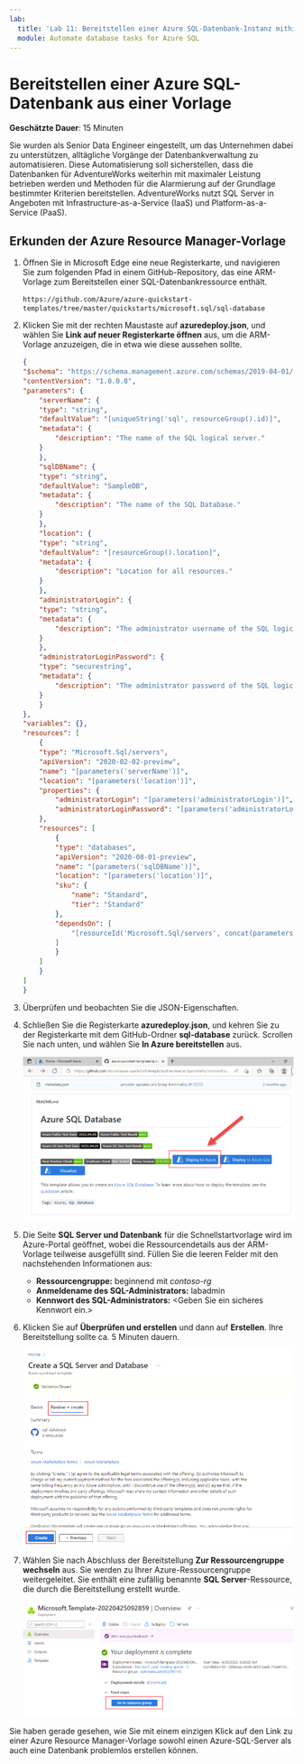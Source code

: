 ```yaml
---
lab:
  title: 'Lab 11: Bereitstellen einer Azure SQL-Datenbank-Instanz mithilfe einer Azure Resource Manager-Vorlage'
  module: Automate database tasks for Azure SQL
---
```


# Bereitstellen einer Azure SQL-Datenbank aus einer Vorlage

**Geschätzte Dauer**: 15 Minuten

Sie wurden als Senior Data Engineer eingestellt, um das Unternehmen dabei zu unterstützen, alltägliche Vorgänge der Datenbankverwaltung zu automatisieren. Diese Automatisierung soll sicherstellen, dass die Datenbanken für AdventureWorks weiterhin mit maximaler Leistung betrieben werden und Methoden für die Alarmierung auf der Grundlage bestimmter Kriterien bereitstellen. AdventureWorks nutzt SQL Server in Angeboten mit Infrastructure-as-a-Service (IaaS) und Platform-as-a-Service (PaaS).

## Erkunden der Azure Resource Manager-Vorlage

1. Öffnen Sie in Microsoft Edge eine neue Registerkarte, und navigieren Sie zum folgenden Pfad in einem GitHub-Repository, das eine ARM-Vorlage zum Bereitstellen einer SQL-Datenbankressource enthält.

    ```
    https://github.com/Azure/azure-quickstart-templates/tree/master/quickstarts/microsoft.sql/sql-database
    ```

1. Klicken Sie mit der rechten Maustaste auf **azuredeploy.json**, und wählen Sie **Link auf neuer Registerkarte öffnen** aus, um die ARM-Vorlage anzuzeigen, die in etwa wie diese aussehen sollte.

    ```JSON
    {
    "$schema": "https://schema.management.azure.com/schemas/2019-04-01/deploymentTemplate.json#",
    "contentVersion": "1.0.0.0",
    "parameters": {
        "serverName": {
        "type": "string",
        "defaultValue": "[uniqueString('sql', resourceGroup().id)]",
        "metadata": {
            "description": "The name of the SQL logical server."
        }
        },
        "sqlDBName": {
        "type": "string",
        "defaultValue": "SampleDB",
        "metadata": {
            "description": "The name of the SQL Database."
        }
        },
        "location": {
        "type": "string",
        "defaultValue": "[resourceGroup().location]",
        "metadata": {
            "description": "Location for all resources."
        }
        },
        "administratorLogin": {
        "type": "string",
        "metadata": {
            "description": "The administrator username of the SQL logical server."
        }
        },
        "administratorLoginPassword": {
        "type": "securestring",
        "metadata": {
            "description": "The administrator password of the SQL logical server."
        }
        }
    },
    "variables": {},
    "resources": [
        {
        "type": "Microsoft.Sql/servers",
        "apiVersion": "2020-02-02-preview",
        "name": "[parameters('serverName')]",
        "location": "[parameters('location')]",
        "properties": {
            "administratorLogin": "[parameters('administratorLogin')]",
            "administratorLoginPassword": "[parameters('administratorLoginPassword')]"
        },
        "resources": [
            {
            "type": "databases",
            "apiVersion": "2020-08-01-preview",
            "name": "[parameters('sqlDBName')]",
            "location": "[parameters('location')]",
            "sku": {
                "name": "Standard",
                "tier": "Standard"
            },
            "dependsOn": [
                "[resourceId('Microsoft.Sql/servers', concat(parameters('serverName')))]"
            ]
            }
        ]
        }
    ]
    }
    ```

1. Überprüfen und beobachten Sie die JSON-Eigenschaften.

1. Schließen Sie die Registerkarte **azuredeploy.json**, und kehren Sie zu der Registerkarte mit dem GitHub-Ordner **sql-database** zurück. Scrollen Sie nach unten, und wählen Sie **In Azure bereitstellen** aus.

    ![Schaltfläche zum Bereitstellen in Azure](../images/dp-300-module-11-lab-01.png)

1. Die Seite **SQL Server und Datenbank** für die Schnellstartvorlage wird im Azure-Portal geöffnet, wobei die Ressourcendetails aus der ARM-Vorlage teilweise ausgefüllt sind. Füllen Sie die leeren Felder mit den nachstehenden Informationen aus:

    - **Ressourcengruppe:** beginnend mit *contoso-rg*
    - **Anmeldename des SQL-Administrators:** labadmin
    - **Kennwort des SQL-Administrators:** &lt;Geben Sie ein sicheres Kennwort ein.&gt;

1. Klicken Sie auf **Überprüfen und erstellen** und dann auf **Erstellen**. Ihre Bereitstellung sollte ca. 5 Minuten dauern.

    ![Abbildung 2](../images/dp-300-module-11-lab-02.png)

1. Wählen Sie nach Abschluss der Bereitstellung **Zur Ressourcengruppe wechseln** aus. Sie werden zu Ihrer Azure-Ressourcengruppe weitergeleitet. Sie enthält eine zufällig benannte **SQL Server**-Ressource, die durch die Bereitstellung erstellt wurde.

    ![Abbildung 3](../images/dp-300-module-11-lab-03.png)

Sie haben gerade gesehen, wie Sie mit einem einzigen Klick auf den Link zu einer Azure Resource Manager-Vorlage sowohl einen Azure-SQL-Server als auch eine Datenbank problemlos erstellen können.

